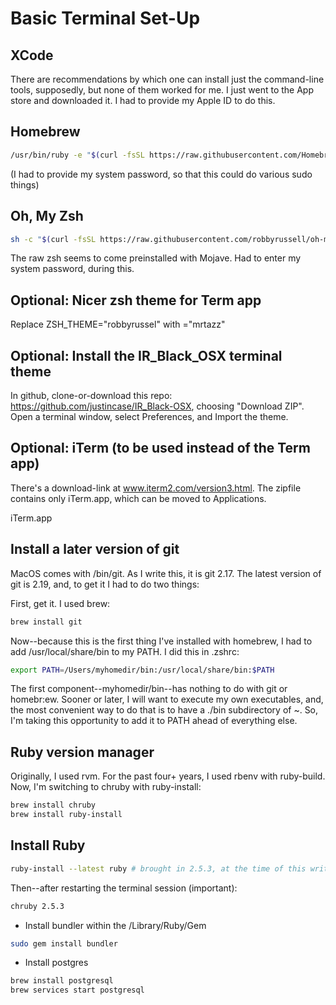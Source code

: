 # Basic Terminal Set-Up

## XCode

There are recommendations by which one can install just the command-line tools, supposedly, but none of them worked for me.  I just went to the App store and downloaded it.  I had to provide my Apple ID to do this.

## Homebrew

```bash
/usr/bin/ruby -e "$(curl -fsSL https://raw.githubusercontent.com/Homebrew/install/master/install)"
```
(I had to provide my system password, so that this could do various sudo things)

## Oh, My Zsh

```bash
sh -c "$(curl -fsSL https://raw.githubusercontent.com/robbyrussell/oh-my-zsh/master/tools/install.sh)"
```

The raw zsh seems to come preinstalled with Mojave.  Had to enter my system password, during this.

## Optional: Nicer zsh theme for Term app

Replace ZSH_THEME="robbyrussel" with ="mrtazz"

## Optional: Install the IR_Black_OSX terminal theme

In github, clone-or-download this repo: https://github.com/justincase/IR_Black-OSX, choosing "Download ZIP".  Open a terminal window, select Preferences, and Import the theme.

## Optional: iTerm (to be used instead of the Term app)

There's a download-link at www.iterm2.com/version3.html.  The zipfile contains only iTerm.app, which can be moved to Applications.

iTerm.app

## Install a later version of git

MacOS comes with /bin/git. As I write this, it is git 2.17.  The latest version of git is 2.19, and, to get it I had to do two things:

First, get it.  I used brew:

```bash
brew install git
```

Now--because this is the first thing I've installed with homebrew, I had to add /usr/local/share/bin to my PATH.  I did this in .zshrc:

```bash
export PATH=/Users/myhomedir/bin:/usr/local/share/bin:$PATH
```

The first component--myhomedir/bin--has nothing to do with git or homebr:ew. Sooner or
later, I will want to execute my own executables, and, the most convenient way to do that is to have a ./bin subdirectory of ~.  So, I'm taking this opportunity to add it to PATH ahead of everything else.

## Ruby version manager

Originally, I used rvm.  For the past four+ years, I used rbenv with ruby-build.
Now, I'm switching to chruby with ruby-install:

```bash
brew install chruby
brew install ruby-install
```

## Install Ruby

```bash
ruby-install --latest ruby # brought in 2.5.3, at the time of this writing
```

Then--after restarting the terminal session (important):

```bash
chruby 2.5.3
```
* Install bundler within the /Library/Ruby/Gem

```bash
sudo gem install bundler
```
* Install postgres

```bash
brew install postgresql
brew services start postgresql
```
